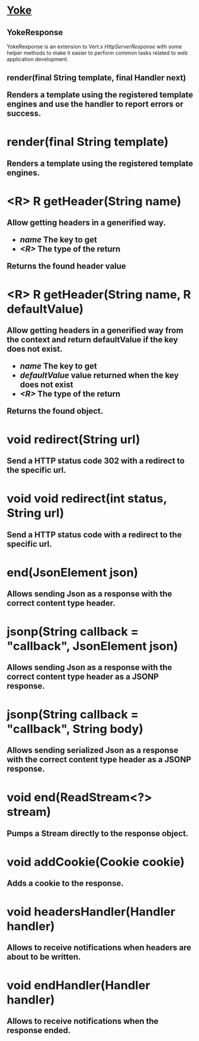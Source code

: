 # [Yoke](/)

## YokeResponse

YokeResponse is an extension to Vert.x *HttpServerResponse* with some helper methods to make it easier to perform common
tasks related to web application development.

## render(final String template, final Handler<Object> next)

Renders a template using the registered template engines and use the handler to report errors or success.


## render(final String template)

Renders a template using the registered template engines.


## &lt;R&gt; R getHeader(String name)

Allow getting headers in a generified way.

* *name* The key to get
* *&lt;R&gt;* The type of the return

Returns the found header value


## &lt;R&gt; R getHeader(String name, R defaultValue)

Allow getting headers in a generified way from the context and return defaultValue if the key does not exist.

* *name* The key to get
* *defaultValue* value returned when the key does not exist
* *&lt;R&gt;* The type of the return

Returns the found object.


## void redirect(String url)

Send a HTTP status code 302 with a redirect to the specific url.


## void void redirect(int status, String url)

Send a HTTP status code with a redirect to the specific url.


## end(JsonElement json)

Allows sending Json as a response with the correct content type header.


## jsonp(String callback = "callback", JsonElement json)

Allows sending Json as a response with the correct content type header as a JSONP response.


## jsonp(String callback = "callback", String body)

Allows sending serialized Json as a response with the correct content type header as a JSONP response.


## void end(ReadStream<?> stream)

Pumps a Stream directly to the response object.


## void addCookie(Cookie cookie)

Adds a cookie to the response.


## void headersHandler(Handler<Void> handler)

Allows to receive notifications when headers are about to be written.


## void endHandler(Handler<Void> handler)

Allows to receive notifications when the response ended.
